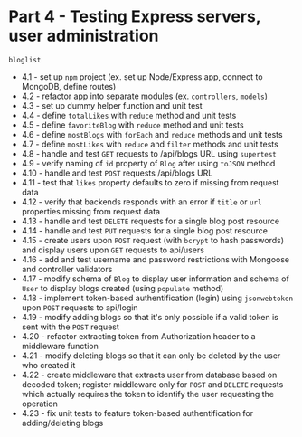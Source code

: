 # Part 4 - Testing Express servers, user administration

`bloglist`

- 4.1 - set up `npm` project (ex. set up Node/Express app, connect to MongoDB, define routes)
- 4.2 - refactor app into separate modules (ex. `controllers`, `models`)
- 4.3 - set up dummy helper function and unit test
- 4.4 - define `totalLikes` with `reduce` method and unit tests
- 4.5 - define `favoriteBlog` with `reduce` method and unit tests
- 4.6 - define `mostBlogs` with `forEach` and `reduce` methods and unit tests
- 4.7 - define `mostLikes` with `reduce` and `filter` methods and unit tests
- 4.8 - handle and test `GET` requests to /api/blogs URL using `supertest`
- 4.9 - verify naming of `id` property of `Blog` after using `toJSON` method
- 4.10 - handle and test `POST` requests /api/blogs URL
- 4.11 - test that `likes` property defaults to zero if missing from request data
- 4.12 - verify that backends responds with an error if `title` or `url` properties missing from request data
- 4.13 - handle and test `DELETE` requests for a single blog post resource
- 4.14 - handle and test `PUT` requests for a single blog post resource
- 4.15 - create users upon `POST` request (with `bcrypt` to hash passwords) and display users upon `GET` requests to api/users
- 4.16 - add and test username and password restrictions with Mongoose and controller validators
- 4.17 - modify schema of `Blog` to display user information and schema of `User` to display blogs created (using `populate` method)
- 4.18 - implement token-based authentification (login) using `jsonwebtoken` upon `POST` requests to api/login
- 4.19 - modify adding blogs so that it's only possible if a valid token is sent with the `POST` request
- 4.20 - refactor extracting token from Authorization header to a middleware function
- 4.21 - modify deleting blogs so that it can only be deleted by the user who created it
- 4.22 - create middleware that extracts user from database based on decoded token; register middleware only for `POST` and `DELETE` requests which actually requires the token to identify the user requesting the operation
- 4.23 - fix unit tests to feature token-based authentification for adding/deleting blogs
